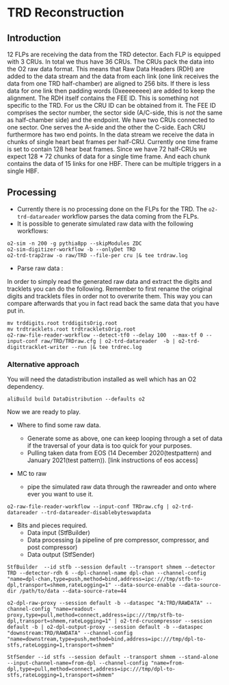 <!-- doxy
\page refDetectorsTRDreconstruction TRD Reconstruction
/doxy -->

# TRD Reconstruction

## Introduction

12 FLPs are receiving the data from the TRD detector. Each FLP is equipped with 3 CRUs. In total we thus have 36 CRUs. The CRUs pack the data into the O2 raw data format. This means that Raw Data Headers (RDH) are added to the data stream and the data from each link (one link receives the data from one TRD half-chamber) are aligned to 256 bits. If there is less data for one link then padding words (0xeeeeeeee) are added to keep the alignment.
The RDH itself contains the FEE ID. This is something not specific to the TRD. For us the CRU ID can be obtained from it. The FEE ID comprises the sector number, the sector side (A/C-side, this is *not* the same as half-chamber side) and the endpoint. We have two CRUs connected to one sector. One serves the A-side and the other the C-side. Each CRU furthermore has two end points. In the data stream we receive the data in chunks of single heart beat frames per half-CRU. Currently one time frame is set to contain 128 hear beat frames. Since we have 72 half-CRUs we expect 128 * 72 chunks of data for a single time frame. And each chunk contains the data of 15 links for one HBF. There can be multiple triggers in a single HBF.



## Processing

- Currently there is no processing done on the FLPs for the TRD. The `o2-trd-datareader` workflow parses the data coming from the FLPs.
- It is possible to generate simulated raw data with the following workflows:

```
o2-sim -n 200 -g pythia8pp --skipModules ZDC
o2-sim-digitizer-workflow -b --onlyDet TRD
o2-trd-trap2raw -o raw/TRD --file-per cru |& tee trdraw.log
```

- Parse raw data :

In order to simply read the generated raw data and extract the digits and tracklets you can do the following. Remember to first rename the original digits and tracklets files in order not to overwrite them. This way you can compare afterwards that you in fact read back the same data that you have put in.

```
mv trddigits.root trddigitsOrig.root
mv trdtracklets.root trdtrackletsOrig.root
o2-raw-file-reader-workflow --detect-tf0 --delay 100  --max-tf 0 --input-conf raw/TRD/TRDraw.cfg | o2-trd-datareader  -b | o2-trd-digittracklet-writer --run |& tee trdrec.log
```


### Alternative approach

You will need the datadistribution installed as well which has an O2 dependency.

```
aliBuild build DataDistribution --defaults o2
```
Now we are ready to play.
- Where to find some raw data.
    - Generate some as above, one can keep looping through a set of data if the traversal of your data is too quick for your purposes.
    - Pulling taken data from EOS (14 December 2020(testpattern) and January 2021(test pattern)). [link instructions of eos access]

- MC to raw
    - pipe the simulated raw data through the rawreader and onto where ever you want to use it.
```
o2-raw-file-reader-workflow --input-conf TRDraw.cfg | o2-trd-datareader --trd-datareader-disablebyteswapdata
```

- Bits and pieces required.
    - Data input  (StfBuilder)
    - Data processing (a pipeline of pre compressor, compressor, and post compressor)
    - Data output (StfSender)

```
StfBuilder  --id stfb --session default --transport shmem --detector TRD --detector-rdh 6 --dpl-channel-name dpl-chan --channel-config "name=dpl-chan,type=push,method=bind,address=ipc:///tmp/stfb-to-dpl,transport=shmem,rateLogging=1" --data-source-enable --data-source-dir /path/to/data --data-source-rate=44
```

```
o2-dpl-raw-proxy --session default -b --dataspec "A:TRD/RAWDATA" --channel-config "name=readout-proxy,type=pull,method=connect,address=ipc:///tmp/stfb-to-dpl,transport=shmem,rateLogging=1" | o2-trd-crucompressor --session default -b | o2-dpl-output-proxy --session default -b --dataspec "downstream:TRD/RAWDATA" --channel-config "name=downstream,type=push,method=bind,address=ipc:///tmp/dpl-to-stfs,rateLogging=1,transport=shmem"
```

```
StfSender --id stfs --session default --transport shmem --stand-alone --input-channel-name=from-dpl --channel-config "name=from-dpl,type=pull,method=connect,address=ipc:///tmp/dpl-to-stfs,rateLogging=1,transport=shmem"
 ```
